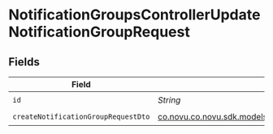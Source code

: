 # NotificationGroupsControllerUpdateNotificationGroupRequest


## Fields

| Field                                                                                                                                   | Type                                                                                                                                    | Required                                                                                                                                | Description                                                                                                                             |
| --------------------------------------------------------------------------------------------------------------------------------------- | --------------------------------------------------------------------------------------------------------------------------------------- | --------------------------------------------------------------------------------------------------------------------------------------- | --------------------------------------------------------------------------------------------------------------------------------------- |
| `id`                                                                                                                                    | *String*                                                                                                                                | :heavy_check_mark:                                                                                                                      | N/A                                                                                                                                     |
| `createNotificationGroupRequestDto`                                                                                                     | [co.novu.co.novu.sdk.models.components.CreateNotificationGroupRequestDto](../../models/components/CreateNotificationGroupRequestDto.md) | :heavy_check_mark:                                                                                                                      | N/A                                                                                                                                     |